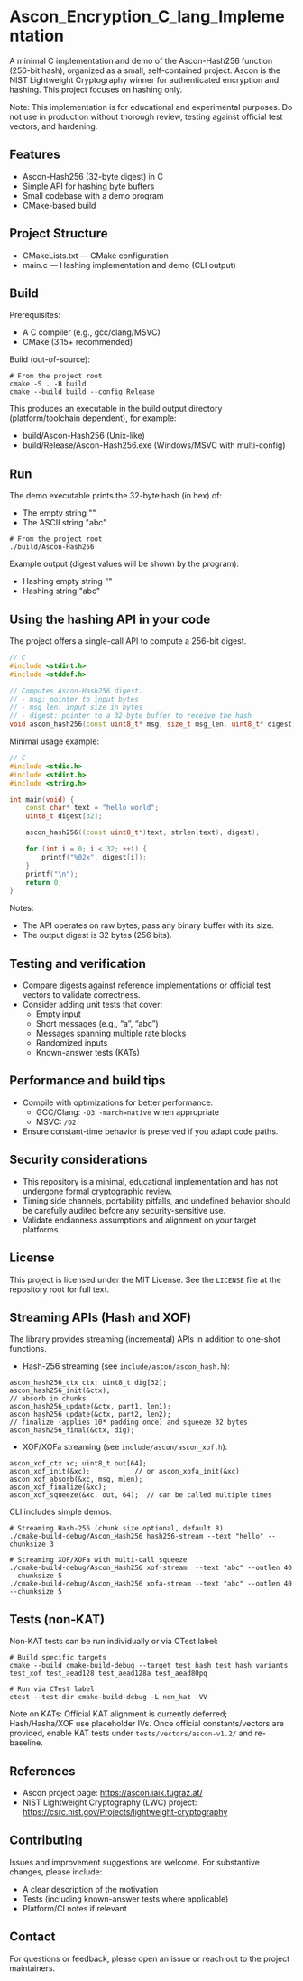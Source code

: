 # Ascon_Encryption_C_lang_Implementation

A minimal C implementation and demo of the Ascon-Hash256 function (256-bit hash), organized as a small, self-contained project. Ascon is the NIST Lightweight Cryptography winner for authenticated encryption and hashing. This project focuses on hashing only.

Note: This implementation is for educational and experimental purposes. Do not use in production without thorough review, testing against official test vectors, and hardening.

## Features

- Ascon-Hash256 (32-byte digest) in C
- Simple API for hashing byte buffers
- Small codebase with a demo program
- CMake-based build

## Project Structure

- CMakeLists.txt — CMake configuration
- main.c — Hashing implementation and demo (CLI output)

## Build

Prerequisites:
- A C compiler (e.g., gcc/clang/MSVC)
- CMake (3.15+ recommended)

Build (out-of-source):

```shell script
# From the project root
cmake -S . -B build
cmake --build build --config Release
```


This produces an executable in the build output directory (platform/toolchain dependent), for example:
- build/Ascon-Hash256 (Unix-like)
- build/Release/Ascon-Hash256.exe (Windows/MSVC with multi-config)

## Run

The demo executable prints the 32-byte hash (in hex) of:
- The empty string ""
- The ASCII string "abc"

```shell script
# From the project root
./build/Ascon-Hash256
```


Example output (digest values will be shown by the program):
- Hashing empty string ""
- Hashing string "abc"

## Using the hashing API in your code

The project offers a single-call API to compute a 256-bit digest.

```c++
// C
#include <stdint.h>
#include <stddef.h>

// Computes Ascon-Hash256 digest.
// - msg: pointer to input bytes
// - msg_len: input size in bytes
// - digest: pointer to a 32-byte buffer to receive the hash
void ascon_hash256(const uint8_t* msg, size_t msg_len, uint8_t* digest);
```


Minimal usage example:

```c++
// C
#include <stdio.h>
#include <stdint.h>
#include <string.h>

int main(void) {
    const char* text = "hello world";
    uint8_t digest[32];

    ascon_hash256((const uint8_t*)text, strlen(text), digest);

    for (int i = 0; i < 32; ++i) {
        printf("%02x", digest[i]);
    }
    printf("\n");
    return 0;
}
```


Notes:
- The API operates on raw bytes; pass any binary buffer with its size.
- The output digest is 32 bytes (256 bits).

## Testing and verification

- Compare digests against reference implementations or official test vectors to validate correctness.
- Consider adding unit tests that cover:
  - Empty input
  - Short messages (e.g., “a”, “abc”)
  - Messages spanning multiple rate blocks
  - Randomized inputs
  - Known-answer tests (KATs)

## Performance and build tips

- Compile with optimizations for better performance:
  - GCC/Clang: `-O3 -march=native` when appropriate
  - MSVC: `/O2`
- Ensure constant-time behavior is preserved if you adapt code paths.

## Security considerations

- This repository is a minimal, educational implementation and has not undergone formal cryptographic review.
- Timing side channels, portability pitfalls, and undefined behavior should be carefully audited before any security-sensitive use.
- Validate endianness assumptions and alignment on your target platforms.

## License

This project is licensed under the MIT License. See the `LICENSE` file at the repository root for full text.

## Streaming APIs (Hash and XOF)

The library provides streaming (incremental) APIs in addition to one-shot functions.

- Hash-256 streaming (see `include/ascon/ascon_hash.h`):
```
ascon_hash256_ctx ctx; uint8_t dig[32];
ascon_hash256_init(&ctx);
// absorb in chunks
ascon_hash256_update(&ctx, part1, len1);
ascon_hash256_update(&ctx, part2, len2);
// finalize (applies 10* padding once) and squeeze 32 bytes
ascon_hash256_final(&ctx, dig);
```

- XOF/XOFa streaming (see `include/ascon/ascon_xof.h`):
```
ascon_xof_ctx xc; uint8_t out[64];
ascon_xof_init(&xc);           // or ascon_xofa_init(&xc)
ascon_xof_absorb(&xc, msg, mlen);
ascon_xof_finalize(&xc);
ascon_xof_squeeze(&xc, out, 64);  // can be called multiple times
```

CLI includes simple demos:
```
# Streaming Hash-256 (chunk size optional, default 8)
./cmake-build-debug/Ascon_Hash256 hash256-stream --text "hello" --chunksize 3

# Streaming XOF/XOFa with multi-call squeeze
./cmake-build-debug/Ascon_Hash256 xof-stream  --text "abc" --outlen 40 --chunksize 5
./cmake-build-debug/Ascon_Hash256 xofa-stream --text "abc" --outlen 40 --chunksize 5
```

## Tests (non‑KAT)

Non‑KAT tests can be run individually or via CTest label:
```
# Build specific targets
cmake --build cmake-build-debug --target test_hash test_hash_variants test_xof test_aead128 test_aead128a test_aead80pq

# Run via CTest label
ctest --test-dir cmake-build-debug -L non_kat -VV
```

Note on KATs: Official KAT alignment is currently deferred; Hash/Hasha/XOF use placeholder IVs. Once official constants/vectors are provided, enable KAT tests under `tests/vectors/ascon-v1.2/` and re-baseline.

## References

- Ascon project page: https://ascon.iaik.tugraz.at/
- NIST Lightweight Cryptography (LWC) project: https://csrc.nist.gov/Projects/lightweight-cryptography

## Contributing

Issues and improvement suggestions are welcome. For substantive changes, please include:
- A clear description of the motivation
- Tests (including known-answer tests where applicable)
- Platform/CI notes if relevant

## Contact

For questions or feedback, please open an issue or reach out to the project maintainers.
